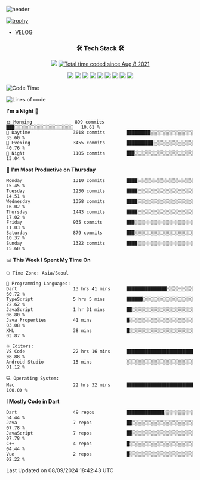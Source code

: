 <!--
**Ohgyuchan/Ohgyuchan** is a ✨ _special_ ✨ repository because its `README.md` (this file) appears on your GitHub profile.

Here are some ideas to get you started:

- 🔭 I’m currently working on ...
- 🌱 I’m currently learning ...
- 👯 I’m looking to collaborate on ...
- 🤔 I’m looking for help with ...
- 💬 Ask me about ...
- 📫 How to reach me: ...
- 😄 Pronouns: ...
- ⚡ Fun fact: ...
-->
![header](https://capsule-render.vercel.app/api?type=soft&color=auto&height=150&section=header&text=Ohgyuchan&fontSize=80&animation=twinkling)

[![trophy](https://github-profile-trophy.vercel.app/?username=Ohgyuchan&column=-1)](https://github.com/ryo-ma/github-profile-trophy)

<!-- ### Hi there 👋 -->
  * [VELOG](https://velog.io/@terman)



<h3 align="center"><b>🛠 Tech Stack 🛠</b></h3>

<p align="center">
<a href="https://hits.seeyoufarm.com"><img src="https://hits.seeyoufarm.com/api/count/incr/badge.svg?url=https%3A%2F%2Fgithub.com%2FOhgyuchan&count_bg=%2379C83D&title_bg=%23555555&icon=&icon_color=%23E7E7E7&title=visitors+%F0%9F%99%8C&edge_flat=false"/></a> <a href="https://wakatime.com/@9d35e6a9-2400-4e9b-b741-9597e6de1373"><img src="https://wakatime.com/badge/user/9d35e6a9-2400-4e9b-b741-9597e6de1373.svg" alt="Total time coded since Aug 8 2021" /></a></p>


<p align="center">
<img src="https://img.shields.io/badge/HTML5-E34F26?style=flat-square&logo=HTML5&logoColor=white"/></a>
<img src="https://img.shields.io/badge/CSS3-1572B6?style=flat-square&logo=CSS3&logoColor=white"/></a>
<img src="https://img.shields.io/badge/JavaScript-F7DF1E?style=flat-square&logo=JavaScript&logoColor=white"/></a>
<!-- <img src="https://img.shields.io/badge/Node.js-339933?style=flat-square&logo=Node.js&logoColor=white"/></a> &nbsp -->
<img src="https://img.shields.io/badge/Android-3DDC84?style=flat-square&logo=Android&logoColor=white"/></a> 
<img src="https://img.shields.io/badge/Flutter-02569B?style=flat-square&logo=Flutter&logoColor=white"></a> 
<img src="https://img.shields.io/badge/Dart-0175C2?style=flat-square&logo=Dart&logoColor=white"></a> 
<!-- <img src="https://img.shields.io/badge/R-0175C2?style=flat-square&logo=R&logoColor=white"></a> &nbsp -->
<!-- <img src="https://img.shields.io/badge/MongoDB-47A248?style=flat-square&logo=MongoDB&logoColor=white"/></a> &nbsp -->
<!-- <img src="https://img.shields.io/badge/MySQL-4479A1?style=flat-square&logo=MySQL&logoColor=white"/></a> &nbsp -->
<img src="https://img.shields.io/badge/c++-00599C?style=flat-square&logo=c%2B%2B&logoColor=white"/></a> 
<img src="https://img.shields.io/badge/python-0175C2?style=flat-square&logo=python&logoColor=white"></a> 
<img src="https://img.shields.io/badge/github-181717?style=flat-square&logo=github&logoColor=white"></a> 
<!-- <img src="https://img.shields.io/badge/unity-FCC624?style=flat-square&logo=unity&logoColor=black"></a>  -->
<!-- <img src="https://img.shields.io/badge/Amazon AWS-232F3E?style=flat-square&logo=Amazon%20AWS&logoColor=white"/></a> &nbsp -->
</p></b>

<!-- <h3 align="center"><b>⚡️ Stats ⚡️</b></h3> -->

<!-- ![Terman's GitHub stats](https://github-readme-stats.vercel.app/api?username=Ohgyuchan&count_private=true&show_icons=true&theme=buefy) -->
  
<!--START_SECTION:waka-->
![Code Time](http://img.shields.io/badge/Code%20Time-2%2C145%20hrs%2034%20mins-blue)

![Lines of code](https://img.shields.io/badge/From%20Hello%20World%20I%27ve%20Written-30.1%20million%20lines%20of%20code-blue)

**I'm a Night 🦉** 

```text
🌞 Morning                899 commits         ███░░░░░░░░░░░░░░░░░░░░░░   10.61 % 
🌆 Daytime                3018 commits        █████████░░░░░░░░░░░░░░░░   35.60 % 
🌃 Evening                3455 commits        ██████████░░░░░░░░░░░░░░░   40.76 % 
🌙 Night                  1105 commits        ███░░░░░░░░░░░░░░░░░░░░░░   13.04 % 
```
📅 **I'm Most Productive on Thursday** 

```text
Monday                   1310 commits        ████░░░░░░░░░░░░░░░░░░░░░   15.45 % 
Tuesday                  1230 commits        ████░░░░░░░░░░░░░░░░░░░░░   14.51 % 
Wednesday                1358 commits        ████░░░░░░░░░░░░░░░░░░░░░   16.02 % 
Thursday                 1443 commits        ████░░░░░░░░░░░░░░░░░░░░░   17.02 % 
Friday                   935 commits         ███░░░░░░░░░░░░░░░░░░░░░░   11.03 % 
Saturday                 879 commits         ███░░░░░░░░░░░░░░░░░░░░░░   10.37 % 
Sunday                   1322 commits        ████░░░░░░░░░░░░░░░░░░░░░   15.60 % 
```


📊 **This Week I Spent My Time On** 

```text
🕑︎ Time Zone: Asia/Seoul

💬 Programming Languages: 
Dart                     13 hrs 41 mins      ███████████████░░░░░░░░░░   60.72 % 
TypeScript               5 hrs 5 mins        ██████░░░░░░░░░░░░░░░░░░░   22.62 % 
JavaScript               1 hr 31 mins        ██░░░░░░░░░░░░░░░░░░░░░░░   06.80 % 
Java Properties          41 mins             █░░░░░░░░░░░░░░░░░░░░░░░░   03.08 % 
XML                      38 mins             █░░░░░░░░░░░░░░░░░░░░░░░░   02.87 % 

🔥 Editors: 
VS Code                  22 hrs 16 mins      █████████████████████████   98.88 % 
Android Studio           15 mins             ░░░░░░░░░░░░░░░░░░░░░░░░░   01.12 % 

💻 Operating System: 
Mac                      22 hrs 32 mins      █████████████████████████   100.00 % 
```

**I Mostly Code in Dart** 

```text
Dart                     49 repos            ██████████████░░░░░░░░░░░   54.44 % 
Java                     7 repos             ██░░░░░░░░░░░░░░░░░░░░░░░   07.78 % 
JavaScript               7 repos             ██░░░░░░░░░░░░░░░░░░░░░░░   07.78 % 
C++                      4 repos             █░░░░░░░░░░░░░░░░░░░░░░░░   04.44 % 
Vue                      2 repos             █░░░░░░░░░░░░░░░░░░░░░░░░   02.22 % 
```




 Last Updated on 08/09/2024 18:42:43 UTC
<!--END_SECTION:waka-->
